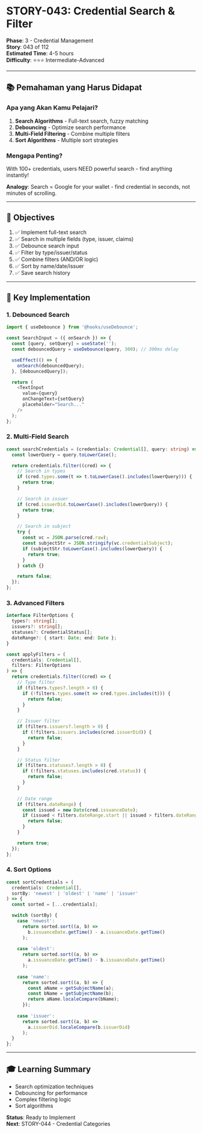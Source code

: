 # STORY-043: Credential Search & Filter

**Phase**: 3 - Credential Management  
**Story**: 043 of 112  
**Estimated Time**: 4-5 hours  
**Difficulty**: ⭐⭐⭐ Intermediate-Advanced

---

## 📚 Pemahaman yang Harus Didapat

### Apa yang Akan Kamu Pelajari?

1. **Search Algorithms** - Full-text search, fuzzy matching
2. **Debouncing** - Optimize search performance
3. **Multi-Field Filtering** - Combine multiple filters
4. **Sort Algorithms** - Multiple sort strategies

### Mengapa Penting?

With 100+ credentials, users NEED powerful search - find anything instantly!

**Analogy**: Search = Google for your wallet - find credential in seconds, not minutes of scrolling.

---

## 🎯 Objectives

1. ✅ Implement full-text search
2. ✅ Search in multiple fields (type, issuer, claims)
3. ✅ Debounce search input
4. ✅ Filter by type/issuer/status
5. ✅ Combine filters (AND/OR logic)
6. ✅ Sort by name/date/issuer
7. ✅ Save search history

---

## 📝 Key Implementation

### 1. Debounced Search
```typescript
import { useDebounce } from '@hooks/useDebounce';

const SearchInput = ({ onSearch }) => {
  const [query, setQuery] = useState('');
  const debouncedQuery = useDebounce(query, 300); // 300ms delay

  useEffect(() => {
    onSearch(debouncedQuery);
  }, [debouncedQuery]);

  return (
    <TextInput
      value={query}
      onChangeText={setQuery}
      placeholder="Search..."
    />
  );
};
```

### 2. Multi-Field Search
```typescript
const searchCredentials = (credentials: Credential[], query: string) => {
  const lowerQuery = query.toLowerCase();

  return credentials.filter((cred) => {
    // Search in types
    if (cred.types.some(t => t.toLowerCase().includes(lowerQuery))) {
      return true;
    }

    // Search in issuer
    if (cred.issuerDid.toLowerCase().includes(lowerQuery)) {
      return true;
    }

    // Search in subject
    try {
      const vc = JSON.parse(cred.raw);
      const subjectStr = JSON.stringify(vc.credentialSubject);
      if (subjectStr.toLowerCase().includes(lowerQuery)) {
        return true;
      }
    } catch {}

    return false;
  });
};
```

### 3. Advanced Filters
```typescript
interface FilterOptions {
  types?: string[];
  issuers?: string[];
  statuses?: CredentialStatus[];
  dateRange?: { start: Date; end: Date };
}

const applyFilters = (
  credentials: Credential[],
  filters: FilterOptions
) => {
  return credentials.filter((cred) => {
    // Type filter
    if (filters.types?.length > 0) {
      if (!filters.types.some(t => cred.types.includes(t))) {
        return false;
      }
    }

    // Issuer filter
    if (filters.issuers?.length > 0) {
      if (!filters.issuers.includes(cred.issuerDid)) {
        return false;
      }
    }

    // Status filter
    if (filters.statuses?.length > 0) {
      if (!filters.statuses.includes(cred.status)) {
        return false;
      }
    }

    // Date range
    if (filters.dateRange) {
      const issued = new Date(cred.issuanceDate);
      if (issued < filters.dateRange.start || issued > filters.dateRange.end) {
        return false;
      }
    }

    return true;
  });
};
```

### 4. Sort Options
```typescript
const sortCredentials = (
  credentials: Credential[],
  sortBy: 'newest' | 'oldest' | 'name' | 'issuer'
) => {
  const sorted = [...credentials];

  switch (sortBy) {
    case 'newest':
      return sorted.sort((a, b) => 
        b.issuanceDate.getTime() - a.issuanceDate.getTime()
      );
    
    case 'oldest':
      return sorted.sort((a, b) => 
        a.issuanceDate.getTime() - b.issuanceDate.getTime()
      );
    
    case 'name':
      return sorted.sort((a, b) => {
        const aName = getSubjectName(a);
        const bName = getSubjectName(b);
        return aName.localeCompare(bName);
      });
    
    case 'issuer':
      return sorted.sort((a, b) => 
        a.issuerDid.localeCompare(b.issuerDid)
      );
  }
};
```

---

## 🎓 Learning Summary

- Search optimization techniques
- Debouncing for performance
- Complex filtering logic
- Sort algorithms

**Status**: Ready to Implement  
**Next**: STORY-044 - Credential Categories
